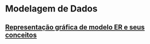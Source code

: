 # Modelagem de Dados

## [Representação gráfica de modelo ER e seus conceitos](https://github.com/dario-gms/Modelagem-de-Dados/blob/main/Modelagem-de-dados.md)
